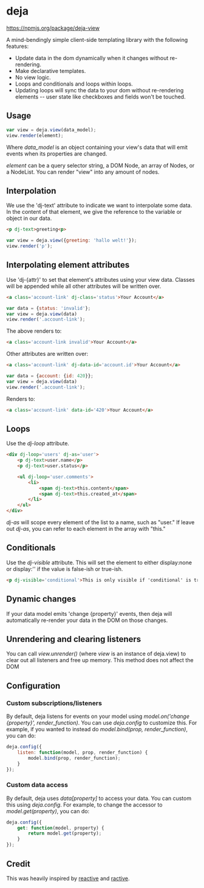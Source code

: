 
# deja

https://npmjs.org/package/deja-view

A mind-bendingly simple client-side templating library with the following features:

* Update data in the dom dynamically when it changes without re-rendering.
* Make declarative templates.
* No view logic.
* Loops and conditionals and loops within loops.
* Updating loops will sync the data to your dom without re-rendering elements -- user state like checkboxes and fields won't be touched.

## Usage

```js
var view = deja.view(data_model);
view.render(element);
```

Where *data_model* is an object containing your view's data that will emit
events when its properties are changed.

*element* can be a query selector string, a DOM Node, an array of Nodes, or a NodeList. You can
render "view" into any amount of nodes.

## Interpolation

We use the 'dj-text' attribute to indicate we want to interpolate some data.
In the content of that element, we give the reference to the variable or object
in our data.

```html
<p dj-text>greeting<p>
```

```js
var view = deja.view({greeting: 'hallo welt!'});
view.render('p');
```

## Interpolating element attributes

Use 'dj-{attr}' to set that element's attributes using your view data.
Classes will be appended while all other attributes will be written over.

```html
<a class='account-link' dj-class='status'>Your Account</a>
```

```js
var data = {status: 'invalid'};
var view = deja.view(data)
view.render('.account-link');
```

The above renders to:

```html
<a class='account-link invalid'>Your Account</a>
```

Other attributes are written over:

```html
<a class='account-link' dj-data-id='account.id'>Your Account</a>
```

```js
var data = {account: {id: 420}};
var view = deja.view(data)
view.render('.account-link');
```

Renders to:

```html
<a class='account-link' data-id='420'>Your Account</a>
```

## Loops

Use the *dj-loop* attribute.

```html
<div dj-loop='users' dj-as='user'>
	<p dj-text>user.name</p>
	<p dj-text>user.status</p>

	<ul dj-loop='user.comments'>
		<li>
			<span dj-text>this.content</span>
			<span dj-text>this.created_at</span>
		</li>
	</ul>
</div>
```

*dj-as* will scope every element of the list to a name, such as "user." If
leave out *dj-as*, you can refer to each element in the array with "this."

## Conditionals

Use the *dj-visible* attribute. This will set the element to either
display:none or display:'' if the value is false-ish or true-ish.

```html
<p dj-visible='conditional'>This is only visible if 'conditional' is true(-ish)</p>
```

## Dynamic changes

If your data model emits 'change {property}' events, then deja will
automatically re-render your data in the DOM on those changes.

## Unrendering and clearing listeners

You can call *view.unrender()* (where *view* is an instance of deja.view) to clear out all listeners and free up memory. This method does not affect the DOM

## Configuration

### Custom subscriptions/listeners

By default, deja listens for events on your model using *model.on('change {property}', render_function)*. You can use *deja.config* to customize this. For example, if you wanted to instead do *model.bind(prop, render_function)*, you can do:

```js
deja.config({
	listen: function(model, prop, render_function) {
		model.bind(prop, render_function);
	}
});
```

### Custom data access

By default, deja uses *data[property]* to access your data. You can custom this using *deja.config*. For example, to change the accessor to *model.get(property)*, you can do:

```js
deja.config({
	get: function(model, property) {
		return model.get(property);
	}
});
```

## Credit

This was heavily inspired by [reactive](https://github.com/component/reactive) and [ractive](http://www.ractivejs.org/).
